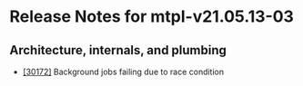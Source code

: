 
# Release Notes for mtpl-v21.05.13-03

## Architecture, internals, and plumbing

- [[30172]](http://bugs.koha-community.org/bugzilla3/show_bug.cgi?id=30172) Background jobs failing due to race condition


